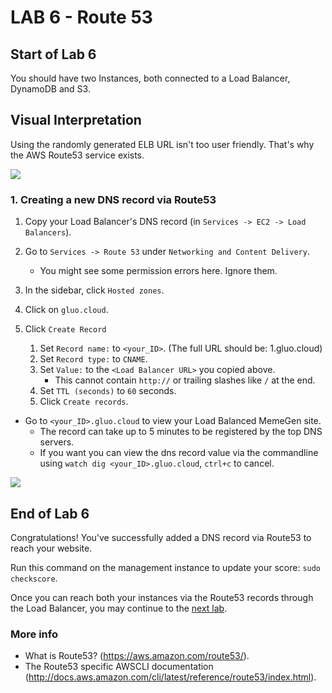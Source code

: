 # **LAB 6 - Route 53** #

## Start of Lab 6 ##
You should have two Instances, both connected to a Load Balancer, DynamoDB and S3.

## Visual Interpretation ##
Using the randomly generated ELB URL isn't too user friendly. That's why the AWS Route53 service exists.

![](../Images/Lab6.png?raw=true)

### 1. Creating a new DNS record via Route53 ###

1. Copy your Load Balancer's DNS record (in `Services -> EC2 -> Load Balancers`).

1. Go to `Services -> Route 53` under `Networking and Content Delivery`.
    * You might see some permission errors here. Ignore them.
1. In the sidebar, click `Hosted zones`.
1. Click on `gluo.cloud`.
1. Click `Create Record`
    1. Set `Record name:` to `<your_ID>`. (The full URL should be: 1.gluo.cloud)
    1. Set `Record type:` to `CNAME`.
    1. Set `Value:` to the `<Load Balancer URL>` you copied above.
        * This cannot contain `http://` or trailing slashes like `/` at the end.
    1. Set `TTL (seconds)` to `60` seconds.
    1. Click `Create records`.

* Go to `<your_ID>.gluo.cloud` to view your Load Balanced MemeGen site.
    * The record can take up to 5 minutes to be registered by the top DNS servers.
    * If you want you can view the dns record value via the commandline using `watch dig <your_ID>.gluo.cloud`, `ctrl+c` to cancel.
    
![](../Images/Route53BrowseToLoadBalancer.png?raw=true)

## End of Lab 6 ##
Congratulations! You've successfully added a DNS record via Route53 to reach your website.

Run this command on the management instance to update your score: `sudo checkscore`.

Once you can reach both your instances via the Route53 records through the Load Balancer, you may continue to the [next lab](../Lab%207%20-%20ASG%20and%20LC%20(infra%201.0)).

### More info ###

* What is Route53? (https://aws.amazon.com/route53/).
* The Route53 specific AWSCLI documentation (http://docs.aws.amazon.com/cli/latest/reference/route53/index.html).
